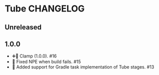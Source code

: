 # Tube CHANGELOG

## Unreleased


## 1.0.0

- ➕🔌 Clamp (1.0.0). #16
- 🐛 Fixed NPE when build fails. #15
- 🐘 Added support for Gradle task implementation of Tube stages. #13
